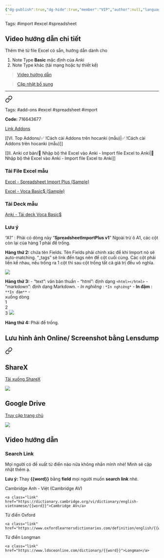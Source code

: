 ```yaml
---
{"dg-publish":true,"dg-hide":true,"member":"VIP","author":null,"language":null,"tags":null,"title":"👑 Nhập bộ thẻ Excel vào Anki - Import file Excel to Anki","permalink":"/ii-anki-co-ban/nhap-bo-the-excel-vao-anki-import-file-excel-to-anki/","hide":true,"dgPassFrontmatter":true}
---
```



Tags: #import #excel #spreadsheet 

## Video hướng dẫn chi tiết

Thêm thẻ từ file Excel có sẵn, hướng dẫn dành cho
1. Note Type **Basic** mặc định của Anki
2. Note Type khác (tải mạng hoặc tự thiết kế)

> [Video hướng dẫn](https://www.facebook.com/groups/ankikhoa2/posts/672572154925087/)

> [Cập nhật bổ sung](https://www.facebook.com/groups/ankikhoa2/posts/674410678074568/)

---


<div class="transclusion internal-embed is-loaded"><a class="markdown-embed-link" href="/vi-top-addons/spreadsheet-import-plus-them-the-bang-excel/" aria-label="Open link"><svg xmlns="http://www.w3.org/2000/svg" width="24" height="24" viewBox="0 0 24 24" fill="none" stroke="currentColor" stroke-width="2" stroke-linecap="round" stroke-linejoin="round" class="svg-icon lucide-link"><path d="M10 13a5 5 0 0 0 7.54.54l3-3a5 5 0 0 0-7.07-7.07l-1.72 1.71"></path><path d="M14 11a5 5 0 0 0-7.54-.54l-3 3a5 5 0 0 0 7.07 7.07l1.71-1.71"></path></svg></a><div class="markdown-embed">





Tags: #add-ons #excel #spreadsheet #import

**Code:** 716643677

[Link Addons](https://ankiweb.net/shared/info/716643677)

[[VI. Top Addons/✅ !Cách cài Addons trên hocanki (mẫu)\|✅ !Cách cài Addons trên hocanki (mẫu)]]

[[II. Anki cơ bản/👑 Nhập bộ thẻ Excel vào Anki - Import file Excel to Anki\|👑 Nhập bộ thẻ Excel vào Anki - Import file Excel to Anki]]

</div></div>


### Tải File Excel mẫu

[Excel - Spreadsheet Import Plus (Sample)](https://1drv.ms/x/s!AnGRjCvbms2VirF8Zi2gR16Oz9_Q3A?e=YjcciD)

[Excel - Voca Basic$ (Sample)](https://1drv.ms/x/s!AnGRjCvbms2VisRwsT6zHyxQcT65hA?e=M1o0lQ)

### Tải Deck mẫu

[Anki - Tải deck Voca Basic$](https://1drv.ms/u/s!AnGRjCvbms2VisR54Ofv9aWq85IRQw?e=wfam2e)

### Lưu ý

“A1” : Phải có dòng này “**SpreadsheetImportPlus v1**”
Ngoài trừ ô A1, các cột còn lại của hàng 1 phải để trống.

**Hàng thứ 2:** chứa tên Fields. Tên Fields phải chính xác để khi Import nó sẽ auto-matching. “_tags” sẽ link đến tags nên để cột cuối cùng. Các cột phải liền kề nhau, nếu trống ra 1 cột thì sau cột trống tất cả giá trị đều vô nghĩa.

![](https://i.imgur.com/qqjL0TW.png)

**Hàng thứ 3:** 
	- “text”: văn bản thuần
	- “html”: định dạng ```<html></html>```
		- “markdown”: định dạng Markdown.
			- *In nghiêng* : ```*In nghiêng*```
			- **In đậm** : ```**In đậm**```
			- <br> xuống dòng<br>1<br>2<br>3
			 ![](https://drive.google.com/uc?id=1H4GZZoUALffASy0TK65HqWrG0A1TPFGu)

**Hàng thứ 4:** Phải để trống.

## Lưu hình ảnh Online/ Screenshot bằng Lensdump


<div class="transclusion internal-embed is-loaded"><a class="markdown-embed-link" href="/iv-tips-and-tricks/luu-hinh-anh-hoac-screenshot-online-bang-google-drive/" aria-label="Open link"><svg xmlns="http://www.w3.org/2000/svg" width="24" height="24" viewBox="0 0 24 24" fill="none" stroke="currentColor" stroke-width="2" stroke-linecap="round" stroke-linejoin="round" class="svg-icon lucide-link"><path d="M10 13a5 5 0 0 0 7.54.54l3-3a5 5 0 0 0-7.07-7.07l-1.72 1.71"></path><path d="M14 11a5 5 0 0 0-7.54-.54l-3 3a5 5 0 0 0 7.07 7.07l1.71-1.71"></path></svg></a><div class="markdown-embed">




## ShareX

[Tải xuống ShareX](https://getsharex.com/)

![](https://i.imgur.com/x7PCECg.png)

## Google Drive

[Truy cập trang chủ](https://drive.google.com/)

![](https://i.imgur.com/JJQNEi4.png)

## Video hướng dẫn





</div></div>



### Search Link

Mọi người có đề xuất từ điển nào nữa không nhắn mình nhé! Mình sẽ cập nhật thêm ạ.

**Lưu ý:** Thay **{{word}}** bằng **field** mọi người muốn **search link** nhé.

Cambridge Anh - Việt (Cambridge AV)

```
<a class="link" href="https://dictionary.cambridge.org/vi/dictionary/english-vietnamese/{{word}}">Cambridge AV</a>
```

Từ điển Oxford

```
<a class="link" href="https://www.oxfordlearnersdictionaries.com/definition/english/{{word}}">Oxford</a>
```

Từ điển Longman

```
<a class="link" href="https://www.ldoceonline.com/dictionary/{{word}}">Longman</a>
```

